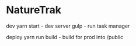 # NatureTrak

dev
yarn start - dev server
gulp - run task manager

deploy
yarn run build - build for prod into /public
